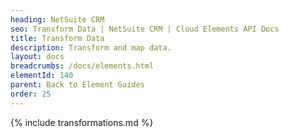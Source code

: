 ```yaml
---
heading: NetSuite CRM
seo: Transform Data | NetSuite CRM | Cloud Elements API Docs
title: Transform Data
description: Transform and map data.
layout: docs
breadcrumbs: /docs/elements.html
elementId: 140
parent: Back to Element Guides
order: 25
---
```


{% include transformations.md %}
